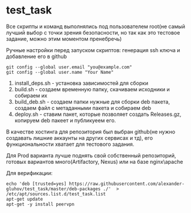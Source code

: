 # test_task

Все скрипты и команд выполнялись под пользователем root(не самый лучший выбор с точки зрения безопасности, но так как это тестовое задание, можно этим моментом пренебречь)

Ручные настройки перед запуском скриптов:
генерация ssh ключа и добавление его в github
```
git config --global user.email "you@example.com"
git config --global user.name "Your Name"
```
1. install_deps.sh - установка зависимостей для сборки
2. build.sh - создаем временную папку, скачиваем исходники и собираем их
3. build_deb.sh - создаем папки нужные для сборки deb пакета, создаем файл с метаданными пакета и собираем deb
4. deploy.sh - ставим пакет, которые позволяет создать Releases.gz, копируем deb пакеет и публикуеем его.

В качестве хостинга для репозитория был выбран github(не нужно создавать лишние аккаунты на других сервисах и тд), его функциональности хватает для тестового задания.

Для Prod варианта лучше поднять свой собственный репозиторий, готовых вариантов много(Artifactory, Nexus) или на базе nginx\apache

Для верификации:
```
echo 'deb [trusted=yes] https://raw.githubusercontent.com/alexander-gluhov/test_task/master/deb-packages ./'  >  /etc/apt/sources.list.d/test_task.list
apt-get update
apt-get -y install peervpn
```
